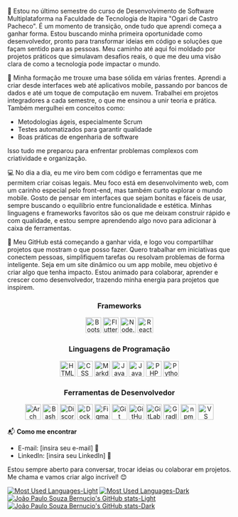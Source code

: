 <p text-align=justify>🌱 Estou no último semestre do curso de Desenvolvimento de Software Multiplataforma na Faculdade de Tecnologia de Itapira "Ogari de Castro Pacheco". É um momento de transição, onde tudo que aprendi começa a ganhar forma. Estou buscando minha primeira oportunidade como desenvolvedor, pronto para transformar ideias em código e soluções que façam sentido para as pessoas. Meu caminho até aqui foi moldado por projetos práticos que simulavam desafios reais, o que me deu uma visão clara de como a tecnologia pode impactar o mundo.</p>

<p text-align=justify>🚀 Minha formação me trouxe uma base sólida em várias frentes. Aprendi a criar desde interfaces web até aplicativos mobile, passando por bancos de dados e até um toque de computação em nuvem. Trabalhei em projetos integradores a cada semestre, o que me ensinou a unir teoria e prática. Também mergulhei em conceitos como:</p>
<ul>
<li>Metodologias ágeis, especialmente Scrum</li>
<li>Testes automatizados para garantir qualidade</li>
<li>Boas práticas de engenharia de software</li>
</ul>
  Isso tudo me preparou para enfrentar problemas complexos com criatividade e organização.

<p text-align=justify>💻 No dia a dia, eu me viro bem com código e ferramentas que me permitem criar coisas legais. Meu foco está em desenvolvimento web, com um carinho especial pelo front-end, mas também curto explorar o mundo mobile. Gosto de pensar em interfaces que sejam bonitas e fáceis de usar, sempre buscando o equilíbrio entre funcionalidade e estética. Minhas linguagens e frameworks favoritos são os que me deixam construir rápido e com qualidade, e estou sempre aprendendo algo novo para adicionar à caixa de ferramentas.</p>

<p text-align=justify>🌟 Meu GitHub está começando a ganhar vida, e logo vou compartilhar projetos que mostram o que posso fazer. Quero trabalhar em iniciativas que conectem pessoas, simplifiquem tarefas ou resolvam problemas de forma inteligente. Seja em um site dinâmico ou um app mobile, meu objetivo é criar algo que tenha impacto. Estou animado para colaborar, aprender e crescer como desenvolvedor, trazendo minha energia para projetos que inspirem.</p>


<div align="center">
  <h3>Frameworks</h3>
  <img src="https://skillicons.dev/icons?i=bootstrap" height="35" alt="Bootstrap" />
  <img src="https://skillicons.dev/icons?i=flutter" height="35" alt="Flutter" />
  <img src="https://skillicons.dev/icons?i=nodejs" height="35" alt="Node.JS" />
  <img src="https://skillicons.dev/icons?i=react" height="35" alt="React" />
</div>

<div align="center">
  <h3>Linguagens de Programação</h3>
  <img src="https://skillicons.dev/icons?i=html" height="35" alt="HTML" />
  <img src="https://skillicons.dev/icons?i=css" height="35" alt="CSS" />
  <img src="https://skillicons.dev/icons?i=markdown" height="35" alt="Markdown" />
  <img src="https://skillicons.dev/icons?i=js" height="35" alt="JavaScript" />
  <img src="https://skillicons.dev/icons?i=java" height="35" alt="Java" />
  <img src="https://skillicons.dev/icons?i=php" height="35" alt="PHP" />
  <img src="https://skillicons.dev/icons?i=python" height="35" alt="Python" />
</div>

<div align="center">
  <h3>Ferramentas de Desenvolvedor</h3>
  <img src="https://skillicons.dev/icons?i=arch" height="35" alt="Arch Linux" /> 
  <img src="https://skillicons.dev/icons?i=bash" height="35" alt="Bash" />
  <img src="https://skillicons.dev/icons?i=discord" height="35" alt="Discord" />
  <img src="https://skillicons.dev/icons?i=docker" height="35" alt="Docker" />
  <img src="https://skillicons.dev/icons?i=figma" height="35" alt="Figma" />
  <img src="https://skillicons.dev/icons?i=git" height="35" alt="Git" />
  <img src="https://skillicons.dev/icons?i=github" height="35" alt="GitHub" />
  <img src="https://skillicons.dev/icons?i=gitlab" height="35" alt="GitLab" />
  <img src="https://skillicons.dev/icons?i=gradle" height="35" alt="Gradle" />
  <img src="https://skillicons.dev/icons?i=npm" height="35" alt="npm" /> 
  <img src="https://skillicons.dev/icons?i=vscode" height="35" alt="VS Code" />
</div>

📬 **Como me encontrar**  
- E-mail: [insira seu e-mail] 📧  
- LinkedIn: [insira seu LinkedIn] 💼

Estou sempre aberto para conversar, trocar ideias ou colaborar em projetos. Me chama e vamos criar algo incrível! 😊

[![Most Used Languages-Light](https://github-readme-stats.vercel.app/api/top-langs/?username=joaopaulobernucio&layout=compact&hide=html,css,markdown&theme=vue#gh-light-mode-only)](https://github.com/anuraghazra/github-readme-stats#gh-light-mode-only)
[![Most Used Languages-Dark](https://github-readme-stats.vercel.app/api/top-langs/?username=joaopaulobernucio&layout=compact&hide=html,css,markdown&theme=vue-dark#gh-dark-mode-only)](https://github.com/anuraghazra/github-readme-stats#gh-dark-mode-only)
[![João Paulo Souza Bernucio's GitHub stats-Light](https://github-readme-stats.vercel.app/api?username=joaopaulobernucio&text_bold=false&show_icons=true&hide=contribs&theme=vue#gh-light-mode-only)](https://github.com/anuraghazra/github-readme-stats#gh-light-mode-only)
[![João Paulo Souza Bernucio's GitHub stats-Dark](https://github-readme-stats.vercel.app/api?username=joaopaulobernucio&text_bold=false&show_icons=true&hide=contribs&theme=vue-dark#gh-dark-mode-only)](https://github.com/anuraghazra/github-readme-stats#gh-dark-mode-only)
